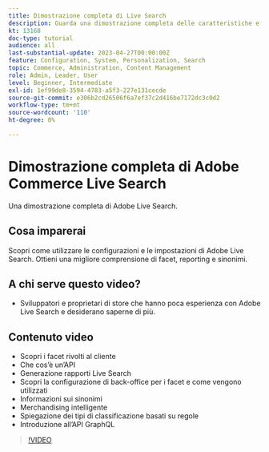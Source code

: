 ```yaml
---
title: Dimostrazione completa di Live Search
description: Guarda una dimostrazione completa delle caratteristiche e della flessibilità di Live Search
kt: 13168
doc-type: tutorial
audience: all
last-substantial-update: 2023-04-27T00:00:00Z
feature: Configuration, System, Personalization, Search
topic: Commerce, Administration, Content Management
role: Admin, Leader, User
level: Beginner, Intermediate
exl-id: 1ef99de8-3594-4783-a5f3-227e131cecde
source-git-commit: e306b2cd26506f6a7ef37c2d416be7172dc3c0d2
workflow-type: tm+mt
source-wordcount: '110'
ht-degree: 0%

---
```


# Dimostrazione completa di Adobe Commerce Live Search

Una dimostrazione completa di Adobe Live Search.

## Cosa imparerai

Scopri come utilizzare le configurazioni e le impostazioni di Adobe Live Search. Ottieni una migliore comprensione di facet, reporting e sinonimi.

## A chi serve questo video?

* Sviluppatori e proprietari di store che hanno poca esperienza con Adobe Live Search e desiderano saperne di più.

## Contenuto video

* Scopri i facet rivolti al cliente
* Che cos’è un’API
* Generazione rapporti Live Search
* Scopri la configurazione di back-office per i facet e come vengono utilizzati
* Informazioni sui sinonimi
* Merchandising intelligente
* Spiegazione dei tipi di classificazione basati su regole
* Introduzione all’API GraphQL

>[!VIDEO](https://video.tv.adobe.com/v/3454465?learn=on&captions=ita)
